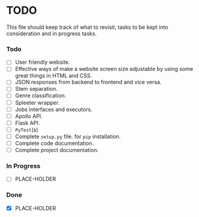 # TODO

This file should keep track of what to revisit, tasks to be kept into consideration and in progress tasks.

### Todo

- [ ] User friendly website.
- [ ] Effective ways of make a website screen size adjustable by using some great things in HTML and CSS.
- [ ] JSON responses from backend to frontend and vice versa.
- [ ] Stem separation.
- [ ] Genre classification.
- [ ] Spleeter wrapper.
- [ ] Jobs interfaces and executors.
- [ ] Apollo API.
- [ ] Flask API.
- [ ] `PyTest`(s)
- [ ] Complete `setup.py` file. for `pip` installation.
- [ ] Complete code documentation.
- [ ] Complete project documentation.

### In Progress

- [ ] PLACE-HOLDER

### Done

- [x] PLACE-HOLDER